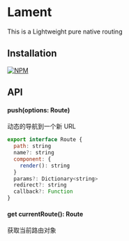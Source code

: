 # Lament

This is a Lightweight pure native routing

## Installation

[![NPM](https://nodei.co/npm/lament.png?compact=true)](https://npmjs.org/package/npm-badge)


## API

#### push(options: Route)

动态的导航到一个新 URL

```js
export interface Route {
  path: string
  name?: string
  component: {
    render(): string
  }
  params?: Dictionary<string>
  redirect?: string
  callback?: Function
}
```

#### get currentRoute(): Route

获取当前路由对象

